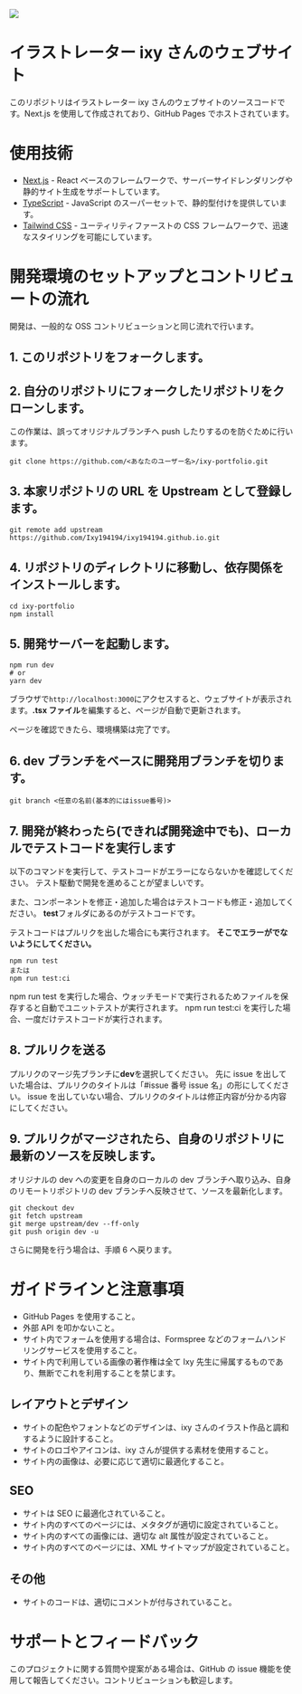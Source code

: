 ![](https://vistr.dev/badge?repo=Ixy194194.ixy194194.github.io&text=Visitors&corners=square)

# イラストレーター ixy さんのウェブサイト

このリポジトリはイラストレーター ixy さんのウェブサイトのソースコードです。Next.js を使用して作成されており、GitHub Pages でホストされています。

# 使用技術

-   [Next.js](https://nextjs.org/) - React ベースのフレームワークで、サーバーサイドレンダリングや静的サイト生成をサポートしています。
-   [TypeScript](https://www.typescriptlang.org/) - JavaScript のスーパーセットで、静的型付けを提供しています。
-   [Tailwind CSS](https://tailwindcss.com/) - ユーティリティファーストの CSS フレームワークで、迅速なスタイリングを可能にしています。

# 開発環境のセットアップとコントリビュートの流れ

開発は、一般的な OSS コントリビューションと同じ流れで行います。

## 1. このリポジトリをフォークします。

## 2. 自分のリポジトリにフォークしたリポジトリをクローンします。

この作業は、誤ってオリジナルブランチへ push したりするのを防ぐために行います。

```
git clone https://github.com/<あなたのユーザー名>/ixy-portfolio.git
```

## 3. 本家リポジトリの URL を Upstream として登録します。

```
git remote add upstream https://github.com/Ixy194194/ixy194194.github.io.git
```

## 4. リポジトリのディレクトリに移動し、依存関係をインストールします。

```
cd ixy-portfolio
npm install
```

## 5. 開発サーバーを起動します。

```
npm run dev
# or
yarn dev
```

ブラウザで`http://localhost:3000`にアクセスすると、ウェブサイトが表示されます。**.tsx ファイル**を編集すると、ページが自動で更新されます。

ページを確認できたら、環境構築は完了です。

## 6. dev ブランチをベースに開発用ブランチを切ります。

```
git branch <任意の名前(基本的にはissue番号)>
```

## 7. 開発が終わったら(できれば開発途中でも)、ローカルでテストコードを実行します

以下のコマンドを実行して、テストコードがエラーにならないかを確認してください。
テスト駆動で開発を進めることが望ましいです。

また、コンポーネントを修正・追加した場合はテストコードも修正・追加してください。
**test**フォルダにあるのがテストコードです。

テストコードはプルリクを出した場合にも実行されます。
**そこでエラーがでないようにしてください。**

```
npm run test
または
npm run test:ci
```

npm run test を実行した場合、ウォッチモードで実行されるためファイルを保存すると自動でユニットテストが実行されます。
npm run test:ci を実行した場合、一度だけテストコードが実行されます。

## 8. プルリクを送る

プルリクのマージ先ブランチに**dev**を選択してください。
先に issue を出していた場合は、プルリクのタイトルは「#issue 番号 issue 名」の形にしてください。
issue を出していない場合、プルリクのタイトルは修正内容が分かる内容にしてください。

## 9. プルリクがマージされたら、自身のリポジトリに最新のソースを反映します。

オリジナルの dev への変更を自身のローカルの dev ブランチへ取り込み、自身のリモートリポジトリの dev ブランチへ反映させて、ソースを最新化します。

```
git checkout dev
git fetch upstream
git merge upstream/dev --ff-only
git push origin dev -u
```

さらに開発を行う場合は、手順 6 へ戻ります。

# ガイドラインと注意事項

-   GitHub Pages を使用すること。
-   外部 API を叩かないこと。
-   サイト内でフォームを使用する場合は、Formspree などのフォームハンドリングサービスを使用すること。
-   サイト内で利用している画像の著作権は全て Ixy 先生に帰属するものであり、無断でこれを利用することを禁じます。

## レイアウトとデザイン

-   サイトの配色やフォントなどのデザインは、ixy さんのイラスト作品と調和するように設計すること。
-   サイトのロゴやアイコンは、ixy さんが提供する素材を使用すること。
-   サイト内の画像は、必要に応じて適切に最適化すること。

## SEO

-   サイトは SEO に最適化されていること。
-   サイト内のすべてのページには、メタタグが適切に設定されていること。
-   サイト内のすべての画像には、適切な alt 属性が設定されていること。
-   サイト内のすべてのページには、XML サイトマップが設定されていること。

## その他

-   サイトのコードは、適切にコメントが付与されていること。

# サポートとフィードバック

このプロジェクトに関する質問や提案がある場合は、GitHub の issue 機能を使用して報告してください。コントリビューションも歓迎します。
